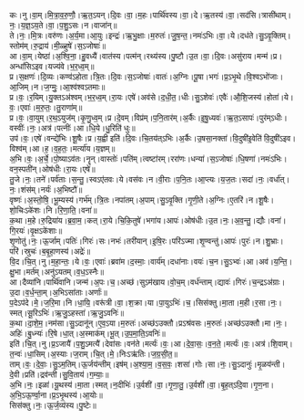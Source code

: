 

  
कः।नु।वा॒म्।मि॒त्रा॒व॒रु॒णौ॒।ऋ॒त॒ऽयन्।दि॒वः।वा॒।म॒हः।पार्थि॑वस्य।वा॒।दे।ऋ॒तस्य॑।वा॒।सद॑सि।त्रासी॑थाम्।नः॒।य॒ज्ञ॒ऽय॒ते।वा॒।प॒शु॒ऽसः।न।वाजा॑न्॥  
ते।नः॒।मि॒त्रः।वरु॑णः।अ॒र्य॒मा।आ॒युः।इन्द्रः॑।ऋ॒भु॒क्षाः।म॒रुतः॑।जु॒ष॒न्त॒।नमः॑ऽभिः।वा॒।ये।दध॑ते।सु॒ऽवृ॒क्तिम्।स्तोम॑म्।रु॒द्राय॑।मी॒ळ्हुषे॑।स॒ऽजोषाः॑॥  
आ।वा॒म्।येष्ठा॑।अ॒श्वि॒ना॒।हु॒वध्यै॑।वात॑स्य।पत्म॑न्।रथ्य॑स्य।पु॒ष्टौ।उ॒त।वा॒।दि॒वः।असु॑राय।मन्म॑।प्र।अन्धां॑सिऽइव।यज्य॑वे।भ॒र॒ध्व॒म्॥  
प्र।स॒क्षणः॑।दि॒व्यः।कण्व॑ऽहोता।त्रि॒तः।दि॒वः।स॒ऽजोषाः॑।वातः॑।अ॒ग्निः।पू॒षा।भगः॑।प्र॒ऽभृ॒थे।वि॒श्वऽभो॑जाः।आ॒जिम्।न।ज॒ग्मुः॒।आ॒श्व॑श्वऽतमाः॥  
प्र।वः॒।र॒यिम्।यु॒क्तऽअ॑श्वम्।भ॒र॒ध्व॒म्।रा॒यः।एषे॑।अव॑से।द॒धी॒त॒।धीः।सु॒ऽशेवः॑।एवैः॑।औ॒शि॒जस्य॑।होता॑।ये।वः॒।एवाः॑।म॒रु॒तः॒।तु॒राणा॑म्॥  
प्र।वः॒।वा॒युम्।र॒थ॒ऽयुज॑म्।कृ॒णु॒ध्व॒म्।प्र।दे॒वम्।विप्र॑म्।प॒नि॒तार॑म्।अ॒र्कैः।इ॒षु॒ध्यवः॑।ऋ॒त॒ऽसापः॑।पुर॑म्ऽधीः।वस्वीः॑।नः॒।अत्र॑।पत्नीः॑।आ।धि॒ये।धु॒रिति॑ धुः॥  
उप॑।वः॒।एषे॑।वन्द्ये॑भिः।शू॒षैः।प्र।य॒ह्वी इति॑।दि॒वः।चि॒तय॑त्ऽभिः।अ॒र्कैः।उ॒षसा॒नक्ता॑।वि॒दुषी॑इ॒वेति॑ वि॒दुषी॑ऽइव।विश्व॑म्।आ।ह॒।व॒ह॒तः॒।मर्त्या॑य।य॒ज्ञम्॥  
अ॒भि।वः॒।अ॒र्चे॒।पो॒ष्याऽव॑तः।नॄन्।वास्तोः॑।पति॑म्।त्वष्टा॑रम्।ररा॑णः।धन्या॑।स॒ऽजोषाः॑।धि॒षणा॑।नमः॑ऽभिः।वन॒स्पती॑न्।ओष॑धीः।रा॒यः।एषे॑॥  
तु॒जे।नः॒।तने॑।पर्व॑ताः।स॒न्तु॒।स्वऽए॑तवः।ये।वस॑वः।न।वी॒राः।प॒नि॒तः।आ॒प्त्यः।य॒ज॒तः।सदा॑।नः॒।वर्धा॑त्।नः॒।शंस॑म्।नर्यः॑।अ॒भिष्टौ॑॥  
वृष्णः॑।अ॒स्तो॒षि॒।भू॒म्यस्य॑।गर्भ॑म्।त्रि॒तः।नपा॑तम्।अ॒पाम्।सु॒ऽवृ॒क्ति।गृ॒णी॒ते।अ॒ग्निः।ए॒तरि॑।न।शू॒षैः।शो॒चिःऽके॑शः।नि।रि॒णा॒ति॒।वना॑॥  
क॒था।म॒हे।रु॒द्रिया॑य।ब्र॒वा॒म॒।कत्।रा॒ये।चि॒कि॒तुषे॑।भगा॑य।आपः॑।ओष॑धीः।उ॒त।नः॒।अ॒व॒न्तु॒।द्यौः।वना॑।गि॒रयः॑।वृ॒क्षऽके॑शाः॥  
शृ॒णोतु॑।नः॒।ऊ॒र्जाम्।पतिः॑।गिरः॑।सः।नभः॑।तरी॑यान्।इ॒षि॒रः।परि॑ऽज्मा।शृ॒ण्वन्तु॑।आपः॑।पुरः॑।न।शु॒भ्राः।परि॑।स्रुचः॑।ब॒बृ॒हा॒णस्य॑।अद्रेः॑॥  
वि॒द।चि॒त्।नु।म॒हा॒न्तः॒।ये।वः॒।एवाः॑।ब्रवा॑म।द॒स्माः॒।वार्य॑म्।दधा॑नाः।वयः॑।च॒न।सु॒ऽभ्वः॑।आ।अव॑।य॒न्ति॒।क्षु॒भा।मर्त॑म्।अनु॑ऽयतम्।व॒ध॒ऽस्नैः॥  
आ।दैव्या॑नि।पार्थि॑वानि।जन्म॑।अ॒पः।च॒।अच्छ॑।सुऽम॑खाय।वो॒च॒म्।वर्ध॑न्ताम्।द्यावः॑।गिरः॑।च॒न्द्रऽअ॑ग्राः।उ॒दा।व॒र्ध॒न्ता॒म्।अ॒भिऽसा॑ताः।अर्णाः॑॥  
प॒देऽप॑दे।मे॒।ज॒रि॒मा।नि।धा॒यि॒।वरू॑त्री।वा॒।श॒क्रा।या।पा॒युऽभिः॑।च॒।सिस॑क्तु।मा॒ता।म॒ही।र॒सा।नः॒।स्मत्।सू॒रिऽभिः॑।ऋ॒जु॒ऽहस्ता॑।ऋ॒जु॒ऽवनिः॑॥  
क॒था।दा॒शे॒म॒।नम॑सा।सु॒ऽदानू॑न्।ए॒व॒ऽया।म॒रुतः॑।अच्छ॑ऽउक्तौ।प्रऽश्र॑वसः।म॒रुतः॑।अच्छ॑ऽउक्तौ।मा।नः॒।अहिः॑।बु॒ध्न्यः॑।रि॒षे।धा॒त्।अ॒स्माक॑म्।भू॒त्।उ॒प॒मा॒ति॒ऽवनिः॑॥  
इति॑।चि॒त्।नु।प्र॒ऽजायै॑।प॒शु॒ऽमत्यै॑।देवा॑सः।वन॑ते।मर्त्यः॑।वः॒।आ।दे॒वा॒सः॒।व॒न॒ते॒।मर्त्यः॑।वः॒।अत्र॑।शि॒वाम्।त॒न्वः॑।धा॒सिम्।अ॒स्याः।ज॒राम्।चि॒त्।मे॒।निःऽऋ॑तिः।ज॒ग्र॒सी॒त॒॥  
ताम्।वः॒।दे॒वाः॒।सु॒ऽम॒तिम्।ऊ॒र्जय॑न्तीम्।इष॑म्।अ॒श्या॒म॒।व॒स॒वः॒।शसा॑।गोः।सा।नः॒।सु॒ऽदानुः॑।मृ॒ळय॑न्ती।दे॒वी।प्रति॑।द्रव॑न्ती।सु॒वि॒ताय॑।ग॒म्याः॒॥  
अ॒भि।नः॒।इळा॑।यू॒थस्य॑।मा॒ता।स्मत्।न॒दीभिः॑।उ॒र्वशी॑।वा॒।गृ॒णा॒तु॒।उ॒र्वशी॑।वा॒।बृ॒ह॒त्ऽदि॒वा।गृ॒ण॒ना।अ॒भि॒ऽऊ॒र्ण्वा॒ना।प्र॒ऽभृ॒थस्य॑।आ॒योः॥  
सिस॑क्तु।नः॒।ऊ॒र्ज॒व्य॑स्य।पु॒ष्टेः॥  
